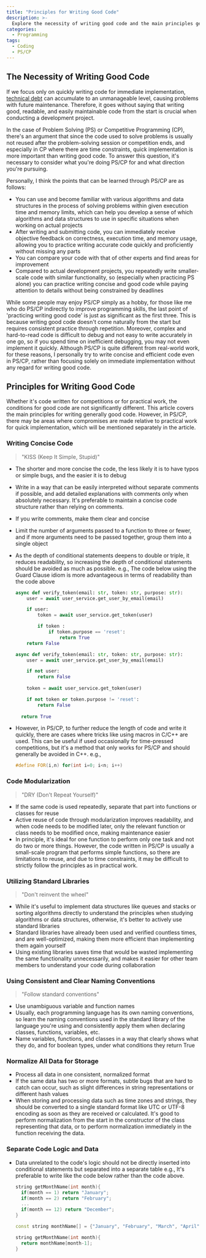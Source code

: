 ```yaml
---
title: "Principles for Writing Good Code"
description: >-
  Explore the necessity of writing good code and the main principles generally used to write good code.
categories:
  - Programming
tags:
  - Coding
  - PS/CP
---
```

## The Necessity of Writing Good Code
If we focus only on quickly writing code for immediate implementation, [technical debt](/posts/Technical-debt/) can accumulate to an unmanageable level, causing problems with future maintenance. Therefore, it goes without saying that writing good, readable, and easily maintainable code from the start is crucial when conducting a development project.

In the case of Problem Solving (PS) or Competitive Programming (CP), there's an argument that since the code used to solve problems is usually not reused after the problem-solving session or competition ends, and especially in CP where there are time constraints, quick implementation is more important than writing good code. To answer this question, it's necessary to consider what you're doing PS/CP for and what direction you're pursuing.

Personally, I think the points that can be learned through PS/CP are as follows:
- You can use and become familiar with various algorithms and data structures in the process of solving problems within given execution time and memory limits, which can help you develop a sense of which algorithms and data structures to use in specific situations when working on actual projects
- After writing and submitting code, you can immediately receive objective feedback on correctness, execution time, and memory usage, allowing you to practice writing accurate code quickly and proficiently without missing any parts
- You can compare your code with that of other experts and find areas for improvement
- Compared to actual development projects, you repeatedly write smaller-scale code with similar functionality, so (especially when practicing PS alone) you can practice writing concise and good code while paying attention to details without being constrained by deadlines

While some people may enjoy PS/CP simply as a hobby, for those like me who do PS/CP indirectly to improve programming skills, the last point of 'practicing writing good code' is just as significant as the first three. This is because writing good code doesn't come naturally from the start but requires consistent practice through repetition. Moreover, complex and hard-to-read code is difficult to debug and not easy to write accurately in one go, so if you spend time on inefficient debugging, you may not even implement it quickly. Although PS/CP is quite different from real-world work, for these reasons, I personally try to write concise and efficient code even in PS/CP, rather than focusing solely on immediate implementation without any regard for writing good code.

## Principles for Writing Good Code
Whether it's code written for competitions or for practical work, the conditions for good code are not significantly different. This article covers the main principles for writing generally good code. However, in PS/CP, there may be areas where compromises are made relative to practical work for quick implementation, which will be mentioned separately in the article.

### Writing Concise Code
> "KISS (Keep It Simple, Stupid)"

- The shorter and more concise the code, the less likely it is to have typos or simple bugs, and the easier it is to debug
- Write in a way that can be easily interpreted without separate comments if possible, and add detailed explanations with comments only when absolutely necessary. It's preferable to maintain a concise code structure rather than relying on comments.
- If you write comments, make them clear and concise
- Limit the number of arguments passed to a function to three or fewer, and if more arguments need to be passed together, group them into a single object
- As the depth of conditional statements deepens to double or triple, it reduces readability, so increasing the depth of conditional statements should be avoided as much as possible.
  e.g., The code below using the Guard Clause idiom is more advantageous in terms of readability than the code above

  ```python
  async def verify_token(email: str, token: str, purpose: str):
      user = await user_service.get_user_by_email(email)
  
      if user:
          token = await user_service.get_token(user)
  
          if token :
              if token.purpose == 'reset':
                  return True
      return False
  ```
  ```python
  async def verify_token(email: str, token: str, purpose: str):
      user = await user_service.get_user_by_email(email)
  
      if not user:
          return False
    
      token = await user_service.get_token(user)
  
      if not token or token.purpose != 'reset':
          return False
    
    return True
  ```
- However, in PS/CP, to further reduce the length of code and write it quickly, there are cases where tricks like using macros in C/C++ are used. This can be useful if used occasionally for time-pressed competitions, but it's a method that only works for PS/CP and should generally be avoided in C++.
  e.g.,

  ```c++
  #define FOR(i,n) for(int i=0; i<n; i++)
  ```

### Code Modularization
> "DRY (Don't Repeat Yourself)"

- If the same code is used repeatedly, separate that part into functions or classes for reuse
- Active reuse of code through modularization improves readability, and when code needs to be modified later, only the relevant function or class needs to be modified once, making maintenance easier
- In principle, it's ideal for one function to perform only one task and not do two or more things. However, the code written in PS/CP is usually a small-scale program that performs simple functions, so there are limitations to reuse, and due to time constraints, it may be difficult to strictly follow the principles as in practical work.

### Utilizing Standard Libraries
> "Don't reinvent the wheel"

- While it's useful to implement data structures like queues and stacks or sorting algorithms directly to understand the principles when studying algorithms or data structures, otherwise, it's better to actively use standard libraries
- Standard libraries have already been used and verified countless times, and are well-optimized, making them more efficient than implementing them again yourself
- Using existing libraries saves time that would be wasted implementing the same functionality unnecessarily, and makes it easier for other team members to understand your code during collaboration

### Using Consistent and Clear Naming Conventions
> "Follow standard conventions"

- Use unambiguous variable and function names
- Usually, each programming language has its own naming conventions, so learn the naming conventions used in the standard library of the language you're using and consistently apply them when declaring classes, functions, variables, etc.
- Name variables, functions, and classes in a way that clearly shows what they do, and for boolean types, under what conditions they return True

### Normalize All Data for Storage
- Process all data in one consistent, normalized format
- If the same data has two or more formats, subtle bugs that are hard to catch can occur, such as slight differences in string representations or different hash values
- When storing and processing data such as time zones and strings, they should be converted to a single standard format like UTC or UTF-8 encoding as soon as they are received or calculated. It's good to perform normalization from the start in the constructor of the class representing that data, or to perform normalization immediately in the function receiving the data.

### Separate Code Logic and Data
- Data unrelated to the code's logic should not be directly inserted into conditional statements but separated into a separate table
  e.g., It's preferable to write like the code below rather than the code above.

  ```c++
  string getMonthName(int month){
    if(month == 1) return "January";
    if(month == 2) return "February";
    ...
    if(month == 12) return "December";
  }
  ```
  ```c++
  const string monthName[] = {"January", "February", "March", "April", "May", "June", "July", "August", "September", "October", "November", "December"};

  string getMonthName(int month){
    return monthName[month-1];
  }
  ```